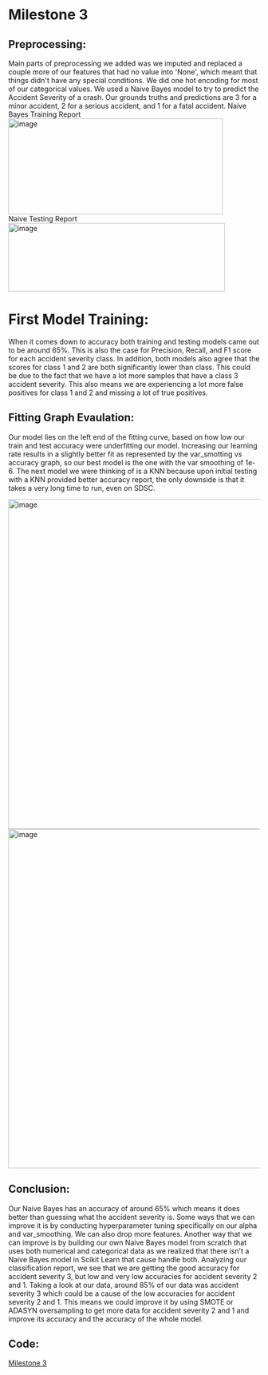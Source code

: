 # Milestone 3
## Preprocessing:
  Main parts of preprocessing we added was we imputed and replaced a couple more of our features that had no value into 'None', which meant that things didn't have any special conditions. We did one hot encoding for most of our categorical values. We used a Naive Bayes model to try to predict the Accident Severity of a crash. Our grounds truths and predictions are 3 for a minor accident, 2 for a serious accident, and 1 for a fatal accident.
	Naive Bayes Training Report <br>
	<img width="430" height="192" alt="image" src="https://github.com/user-attachments/assets/4903b2e5-6f63-4702-bc70-6b037855e032" />
	<br>
	Naive Testing Report <br>
	<img width="434" height="137" alt="image" src="https://github.com/user-attachments/assets/8939a515-acd5-4749-9946-0d538196b4e7" />
	<br>

# First Model Training:
  When it comes down to accuracy both training and testing models came out to be around 65%. This is also the case for Precision, Recall, and F1 score for each accident severity class. In addition, both models also agree that the scores for class 1 and 2 are both significantly lower than class. This could be due to the fact that we have a lot more samples that have a class 3 accident severity. This also means we are experiencing a lot more false positives for class 1 and 2 and missing a lot of true positives. 
## Fitting Graph Evaulation:
  Our model lies on the left end of the fitting curve, based on how low our train and test accuracy were underfitting our model. Increasing our learning rate results in a slightly better fit as represented by the var_smotting vs accuracy graph, so our best model is the one with the var smoothing of 1e-6. The next model we were thinking of is a KNN because upon initial testing with a KNN provided better accuracy report, the only downside is that it takes a very long time to run, even on SDSC.

<img width="1109" height="660" alt="image" src="https://github.com/user-attachments/assets/fcacf9ac-e79d-4c61-b46c-e4ac05461ca2" />
<img width="1092" height="679" alt="image" src="https://github.com/user-attachments/assets/1be80902-a884-43ca-b1df-f843708c8ecc" />

## Conclusion:
  Our Naive Bayes has an accuracy of around 65% which means it does better than guessing what the accident severity is. Some ways that we can improve it is by conducting hyperparameter tuning specifically on our alpha and var_smoothing.  We can also drop more features. Another way that we can improve is by building our own Naive Bayes model from scratch that uses both numerical and categorical data as we realized that there isn't a Naive Bayes model in Scikit Learn that cause handle both. Analyzing our classification report, we see that we are getting the good accuracy for accident severity 3, but low and very low accuracies for accident severity 2 and 1. Taking a look at our data, around 85% of our data was accident severity 3 which could be a cause of the low accuracies for accident severity 2 and 1. This means we could improve it by using SMOTE or ADASYN oversampling to get more data for accident severity 2 and 1 and improve its accuracy and the accuracy of the whole model.
## Code:
[Milestone 3](milestone_3.ipynb)
